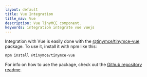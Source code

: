 ```yaml
---
layout: default
title: Vue Integration
title_nav: Vue
description: Vue TinyMCE component.
keywords: integration integrate vue vuejs
---
```


Integration with Vue is easily done with the [@tinymce/tinymce-vue](https://github.com/tinymce/tinymce-vue) package. To use it, install it with npm like this:

```sh
npm install @tinymce/tinymce-vue
```

For info on how to use the package, check out the [Github repository readme](https://github.com/tinymce/tinymce-vue#usage).